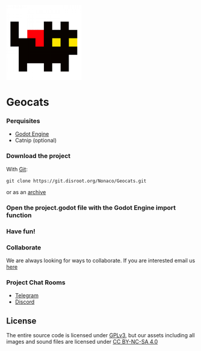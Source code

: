 ![](icon.png)

# Geocats

### Perquisites
 - [Godot Engine](https://godotengine.org/)
 - Catnip (optional)

### Download the project
With [Git](https://git-scm.com/):

```
git clone https://git.disroot.org/Nonaco/Geocats.git
```

or as an [archive](https://git.disroot.org/Nonaco/Geocats/Nonaco/Geocats/archive/main.zip)


### Open the project.godot file with the Godot Engine import function

### Have fun!

### Collaborate
We are always looking for ways to collaborate. If you are interested email us [here](mailto:geocats@protonmail.com)

### Project Chat Rooms
 - [Telegram](https://t.me/GeocatsOfficial)
 - [Discord](https://discord.gg/3vAHNTwYJe)

## License
The entire source code is licensed under [GPLv3](LICENSE), but our assets including all images and sound files are licensed under [CC BY-NC-SA 4.0](LICENSE.by-nc-sa-4.0.md)

